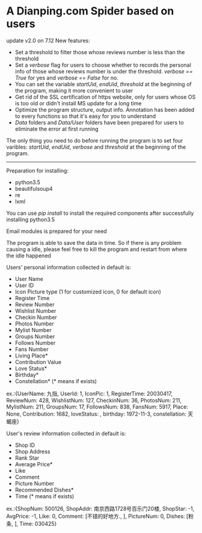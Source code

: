 # A Dianping.com Spider based on users

update v2.0 on 7.12
New features:
- Set a threshold to filter those whose reviews number is less than the threshold
- Set a *verbose* flag for users to choose whether to records the personal info of those whose reviews number is under the threshold. *verbose == True* for yes and *verbose == False* for no.
- You can set the variable *startUid*, *endUid*, *threshold* at the beginning of the program, making it more convenient to user
- Get rid of the SSL certification of https website, only for users whose OS is too old or didn't install MS update for a long time
- Optimize the program structure, output info. Annotation has been added to every functions so that it's easy for you to understand
- *Data* folders and *Data/User* folders have been prepared for users to eliminate the error at first running

The only thing you need to do before running the program is to set four varibles: *startUid*, *endUid*, *verbose* and *threshold* at the beginning of the program.



------------------------------------------
Preparation for installing:
- python3.5
- beautifulsoup4
- re
- lxml

You can use *pip install* to install the required components after successfully installing python3.5

Email modules is prepared for your need

The program is able to save the data in time. So if there is any problem causing a idle, please feel free to kill the program and restart from where the idle happened

Users' personal information collected in default is:
- User Name
- User ID
- Icon Picture type (1 for customized icon, 0 for default icon)
- Register Time
- Review Number
- Wishlist Number
- Checkin Number
- Photos Number
- Mylist Number
- Groups Number
- Follows Number
- Fans Number
- Living Place*
- Contribution Value
- Love Status*
- Birthday*
- Constellation*
(* means if exists)

ex.:{UserName: 九指,	UserId: 1,	IconPic: 1,	RegisterTime: 20030417,	ReviewNum: 428,	WishlistNum: 127,	CheckinNum: 36,	PhotosNum: 211,	MylistNum: 211,	GroupsNum: 17,	FollowsNum: 838,	FansNum: 5917,	Place: None,	Contribution: 1682,	loveStatus:  ,	birthday: 1972-11-3,	constellation:  天蝎座}

User's review information collected in default is:
- Shop ID
- Shop Address
- Rank Star
- Average Price*
- Like
- Comment
- Picture Number
- Recommended Dishes*
- Time
(* means if exists)

ex.:{ShopNum: 500126,	ShopAddr: 南京西路1728号百乐门20楼,	ShopStar: -1,	AvgPrice: -1,	Like: 0,	Comment: [不错的好地方., ],	PictureNum: 0,	Dishes: [粉条, ],	Time: 030425}
